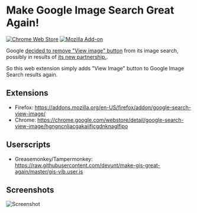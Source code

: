 # Make Google Image Search Great Again!

[![Chrome Web Store](https://img.shields.io/chrome-web-store/v/hgngncnljacgakaiifjcgdnknaglfipo.svg)](https://chrome.google.com/webstore/detail/google-search-view-image/hgngncnljacgakaiifjcgdnknaglfipo)
[![Mozilla Add-on](https://img.shields.io/amo/v/google-search-view-image.svg)](https://addons.mozilla.org/en-US/firefox/addon/google-search-view-image/)

Google [decided to remove "View image" button](https://www.theverge.com/2018/2/15/17017864/google-removes-view-image-button-from-search-results) from its image search,
possibly in results of [its new partnership.](https://economictimes.indiatimes.com/magazines/panache/after-partnering-with-getty-google-kills-view-image-button-from-search-results/articleshow/62942789.cms).

So this web extension simply adds "View Image" button to Google Image Search results again.


## Extensions
* Firefox: https://addons.mozilla.org/en-US/firefox/addon/google-search-view-image/
* Chrome: https://chrome.google.com/webstore/detail/google-search-view-image/hgngncnljacgakaiifjcgdnknaglfipo


## Userscripts
* Greasemonkey/Tampermonkey: https://raw.githubusercontent.com/devunt/make-gis-great-again/master/gis-vib.user.js


## Screenshots
![Screenshot](https://i.imgur.com/jCaAvpj.jpg)

